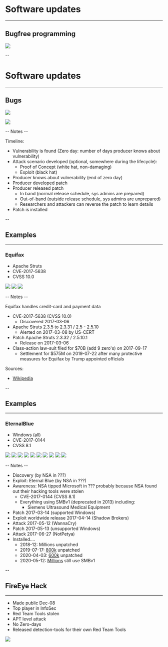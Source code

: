 # Software updates
<hr />

## Bugfree programming

![](pics/software_updates/bug_free.jpg)<!-- .element style="box-shadow:none; position: fixed; width: 500px; top: 270px; left: 250px;" class="fragment" -->

--

# Software updates
<hr />

## Bugs

![](pics/wfh/generic_timeline.png)<!-- .element style="box-shadow:none; position: fixed; bottom: 150px; left: 220px; width: 575px;" -->

![](pics/wfh/exploit.png)<!-- .element style="box-shadow:none; position: fixed; bottom: 250px; left: 350px; width: 275px;" class="fragment" data-fragment-index="1" -->

-- Notes --

Timeline:
* Vulnerability is found (Zero day: number of days producer knows about vulnerability)
* Attack scenario developed (optional, somewhere during the lifecycle):
  * Proof of Concept (white hat, non-damaging)
  * Exploit (black hat)
* Producer knows about vulnerability (end of zero day)
* Producer developed patch
* Producer released patch
  * In band (normal release schedule, sys admins are prepared)
  * Out-of-band (outside release schedule, sys admins are unprepared)
  * Researchers and attackers can reverse the patch to learn details
* Patch is installed

--

## Examples
<hr />

### Equifax

* Apache Struts 
* CVE-2017-5638
* CVSS 10.0

![](pics/wfh/equifax_timeline_1.png)<!-- .element style="box-shadow:none; position: fixed; bottom: 150px; left: 220px; width: 425px;" class="fragment fade-in-then-out" data-fragment-index="0" -->
![](pics/wfh/equifax_timeline_2.png)<!-- .element style="box-shadow:none; position: fixed; bottom: 150px; left: 220px; width: 425px;" class="fragment fade-in-then-out" data-fragment-index="1" -->
![](pics/wfh/equifax_timeline_3.png)<!-- .element style="box-shadow:none; position: fixed; bottom: 150px; left: 220px; width: 683px;" class="fragment fade-in-then-out" data-fragment-index="2" -->

-- Notes --

Equifax handles credit-card and payment data

* CVE-2017-5638 (CVSS 10.0)
  * Discovered 2017-03-06
* Apache Struts 2.3.5 to 2.3.31 / 2.5 - 2.5.10
  * Alerted on 2017-03-08 by US-CERT
* Patch Apache Struts 2.3.32 / 2.5.10.1
  * Release on 2017-03-06
* Class-action law-suit filed for $70B (add 9 zero's) on 2017-09-17
  * Settlement for $575M on 2019-07-22 after many protective measures for Equifax by Trump appointed officials

Sources:
* [Wikipedia](https://en.wikipedia.org/wiki/2017_Equifax_data_breach)

--

## Examples
<hr />

### EternalBlue

* Windows (all)
* CVE-2017-0144
* CVSS 8.1

![](pics/wfh/eternalblue_timeline.png)<!-- .element style="box-shadow:none; position: fixed; bottom: 325px; left: 250px; width: 575px;" class="fragment fade-in-then-out" data-fragment-index="0" -->
![](pics/wfh/eternalblue_timeline_2.png)<!-- .element style="box-shadow:none; position: fixed; bottom: 325px; left: 250px; width: 575px;" class="fragment fade-in-then-out" data-fragment-index="1" -->
![](pics/wfh/eternalblue_timeline_3.png)<!-- .element style="box-shadow:none; position: fixed; bottom: 325px; left: 250px; width: 575px;" class="fragment fade-in-then-out" data-fragment-index="2" -->
![](pics/wfh/eternalblue_timeline_4.png)<!-- .element style="box-shadow:none; position: fixed; bottom: 325px; left: 250px; width: 575px;" class="fragment fade-in-then-out" data-fragment-index="3" -->
![](pics/wfh/eternalblue_timeline_5.png)<!-- .element style="box-shadow:none; position: fixed; bottom: 325px; left: 250px; width: 575px;" class="fragment fade-in-then-out" data-fragment-index="4" -->
![](pics/wfh/eternalblue_timeline_6.png)<!-- .element style="box-shadow:none; position: fixed; bottom: 325px; left: 250px; width: 575px;" class="fragment fade-in-then-out" data-fragment-index="5" -->
![](pics/wfh/eternalblue_timeline_7.png)<!-- .element style="box-shadow:none; position: fixed; bottom: 325px; left: 250px; width: 575px;" class="fragment fade-in-then-out" data-fragment-index="6" -->
![](pics/wfh/eternalblue_timeline_8.png)<!-- .element style="box-shadow:none; position: fixed; bottom: 231px; left: 250px; width: 575px;" class="fragment fade-in-then-out" data-fragment-index="7" -->
![](pics/wfh/eternalblue_timeline_9.png)<!-- .element style="box-shadow:none; position: fixed; bottom: 160.5px; left: 250px; width: 575px;" class="fragment fade-in-then-out" data-fragment-index="8" -->
![](pics/wfh/eternalblue_timeline_10.png)<!-- .element style="box-shadow:none; position: fixed; bottom: 90px; left: 250px; width: 575px;" class="fragment" data-fragment-index="9" -->

-- Notes --

* Discovery  (by NSA in ???)
* Exploit: Eternal Blue (by NSA in ???)
* Awareness: NSA tipped Microsoft in ??? probably because NSA found out their hacking tools were stolen
  * CVE-2017-0144 (CVSS 8.1)
  * Everything using SMBv1 (deprecated in 2013) including:
    * Siemens Ultrasound Medical Equipment
* Patch 2017-03-14 (supported Windows)
* Exploit worldwide release 2017-04-14 (Shadow Brokers)
* Attack 2017-05-12 (WannaCry)
* Patch 2017-05-13 (unsupported Windows)
* Attack 2017-06-27 (NotPetya)
* Installed....
  * 2018-12: Millions unpatched
  * 2019-07-17: [800k](https://www.darkreading.com/vulnerabilities---threats/800k-systems-still-vulnerable-to-bluekeep/d/d-id/1335286) unpatched
  * 2020-04-03: [600k](https://www.darkreading.com/vulnerabilities---threats/eternalblue-longevity-underscores-patching-problem/d/d-id/1337233) unpatched
  * 2020-05-12: [Millions](https://www.welivesecurity.com/2020/05/12/wannacryptor-remains-global-threat-three-years-on/) still use SMBv1

--

## FireEye Hack
<hr />

* Made public Dec-08
* Top player in InfoSec
* Red Team Tools stolen
* APT level attack
* No Zero-days
* Released detection-tools for their own Red Team Tools

![](pics/software_updates/fireeye.jpg)<!-- .element style="box-shadow:none; position: fixed; bottom: 90px; right: 50px; width: 375px;" -->